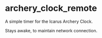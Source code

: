 # archery_clock_remote

A simple timer for the Icarus Archery Clock.

Stays awake, to maintain network connection.
